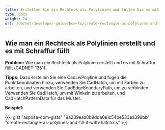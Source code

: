 ```yaml
---
title: Erstellen Sie ein Rechteck als Polylinien und füllen Sie es mit Schraffur
type: docs
weight: 24
url: /de/net/developer-guide/how-to/create-rectangle-as-polylines-and-fill-it-with-hatch/
---
```


## **Wie man ein Rechteck als Polylinien erstellt und es mit Schraffur füllt**

**Problem:** Wie man ein Rechteck als Polylinien erstellt und es mit Schraffur füllt (CADNET-1351).

**Tipps:** Dazu erstellen Sie eine CadLwPolyline und fügen die Punktkoordinaten hinzu, verwenden Sie CadHatch, um mit Farben zu arbeiten, und verwenden Sie CadEdgeBoundaryPath, um zu verbinden. Verwenden Sie CadHatch, um mit Winkeln zu arbeiten, und CadHatchPatternData für das Muster.

**Beispiel:**

{{< gist "aspose-com-gists" "9a239eab0b9dda0e1c54be533ea399bb" "create-rectangle-as-polylines-and-fill-it-with-hatch.cs" >}}
